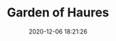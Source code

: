 ---
title: "Garden of Haures"
date: 2020-12-06 18:21:26
description: 'Put your description here.'
image: 'https://i.postimg.cc/TYn50XPx/IMG-20201114-150647.jpg'
categories:
- abstrak
artist: 'Mahaputera'
facebook: 'taufardh'
instagram: 'taufardh'
twitter: 'taufardh'
---